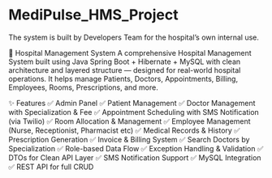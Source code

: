 # MediPulse_HMS_Project
The system is built by Developers Team for the hospital’s own internal use.

🏥 Hospital Management System
A comprehensive Hospital Management System built using Java Spring Boot + Hibernate + MySQL with clean architecture and layered structure — designed for real-world hospital operations.
It helps manage Patients, Doctors, Appointments, Billing, Employees, Rooms, Prescriptions, and more.

✨ Features
✅ Admin Panel
✅ Patient Management
✅ Doctor Management with Specialization & Fee
✅ Appointment Scheduling with SMS Notification (via Twilio)
✅ Room Allocation & Management
✅ Employee Management (Nurse, Receptionist, Pharmacist etc)
✅ Medical Records & History
✅ Prescription Generation
✅ Invoice & Billing System
✅ Search Doctors by Specialization
✅ Role-based Data Flow
✅ Exception Handling & Validation
✅ DTOs for Clean API Layer
✅ SMS Notification Support
✅ MySQL Integration
✅ REST API for full CRUD
